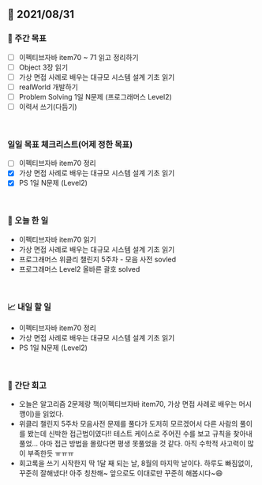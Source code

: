 ## 📅 2021/08/31


### 👏 주간 목표
- [ ] 이펙티브자바 item70 ~ 71 읽고 정리하기
- [ ] Object 3장 읽기
- [ ] 가상 면접 사례로 배우는 대규모 시스템 설계 기초 읽기
- [ ] realWorld 개발하기
- [ ] Problem Solving 1일 N문제 (프로그래머스 Level2)
- [ ] 이력서 쓰기(다듬기)

<br/>

### 일일 목표 체크리스트(어제 정한 목표)

- [ ] 이펙티브자바 item70 정리
- [x] 가상 면접 사례로 배우는 대규모 시스템 설계 기초 읽기
- [x] PS 1일 N문제 (Level2)
<br/>

### 💯 오늘 한 일

- 이펙티브자바 item70 읽기
- 가상 면접 사례로 배우는 대규모 시스템 설계 기초 읽기
- 프로그래머스 위클리 챌린지 5주차 - 모음 사전 sovled
- 프로그래머스 Level2 올바른 괄호 solved

  
<br/>

### 📈 내일 할 일

- 이펙티브자바 item70 정리
- 가상 면접 사례로 배우는 대규모 시스템 설계 기초 읽기
- PS 1일 N문제 (Level2)

<br/>

### 🤔 간단 회고

- 오늘은 알고리즘 2문제랑 책(이펙티브자바 item70, 가상 면접 사례로 배우는 머시깽이)을 읽었다. 
- 위클리 챌린지 5주차 모음사전 문제를 풀다가 도저히 모르겠어서 다른 사람의 풀이를 봤는데 신박한 접근법이였다!! 테스트 케이스로 주어진 수를 보고 규칙을 찾아내 풀었...
아마 접근 방법을 몰랐다면 평생 못풀었을 것 같다. 아직 수학적 사고력이 많이 부족한듯 ㅠㅠㅠ
- 회고록을 쓰기 시작한지 딱 1달 째 되는 날, 8월의 마지막 날이다. 하루도 빠짐없이, 꾸준히 잘해냈다! 아주 칭찬해~ 앞으로도 이대로만 꾸준히 해봅시다~😄
 


